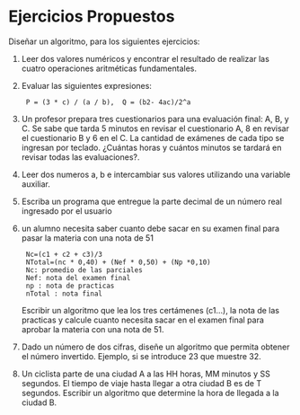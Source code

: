  # Ejercicios Propuestos

Diseñar un algoritmo, para los siguientes ejercicios:

1.  Leer dos valores numéricos y encontrar el resultado de realizar las cuatro operaciones aritméticas fundamentales.
	
2. Evaluar las siguientes expresiones: 

        P = (3 * c) / (a / b),  Q = (b2- 4ac)/2^a
3. Un profesor prepara tres cuestionarios para una evaluación final: A, B, y C. Se sabe que tarda 5 minutos en revisar el cuestionario A, 8 en revisar el cuestionario B y 6 en el C. La cantidad de exámenes de cada tipo se ingresan por teclado. ¿Cuántas horas y cuántos  minutos se tardará en revisar todas las evaluaciones?.
4. Leer dos numeros a, b e intercambiar sus valores utilizando una variable auxiliar.
5. Escriba un programa que entregue la parte decimal de un número real ingresado por el usuario
6. un alumno necesita saber cuanto debe sacar en su examen final para pasar la materia con una nota de 51

		Nc=(c1 + c2 + c3)/3
		NTotal=(nc * 0,40) + (Nef * 0,50) + (Np *0,10)
	    Nc: promedio de las parciales
	    Nef: nota del examen final
	    np : nota de practicas
	    nTotal : nota final 
    Escribir un algoritmo que lea los tres certámenes (c1…), la nota de las practicas y calcule cuanto necesita sacar en el examen final para aprobar la materia con una nota de 51.
7. Dado un número de dos cifras, diseñe un algoritmo que permita obtener el número invertido. Ejemplo, si se introduce 23 que muestre 32.
	
8. Un ciclista parte de una ciudad A a las HH horas, MM minutos y SS segundos. El tiempo de viaje hasta llegar a otra ciudad B es de T segundos. Escribir un algoritmo que determine la hora de llegada a la ciudad B.
